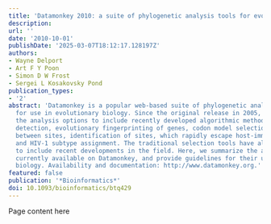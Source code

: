 ```yaml
---
title: 'Datamonkey 2010: a suite of phylogenetic analysis tools for evolutionary biology'
description:
url: ''
date: '2010-10-01'
publishDate: '2025-03-07T18:12:17.128197Z'
authors:
- Wayne Delport
- Art F Y Poon
- Simon D W Frost
- Sergei L Kosakovsky Pond
publication_types:
- '2'
abstract: 'Datamonkey is a popular web-based suite of phylogenetic analysis tools
  for use in evolutionary biology. Since the original release in 2005, we have expanded
  the analysis options to include recently developed algorithmic methods for recombination
  detection, evolutionary fingerprinting of genes, codon model selection, co-evolution
  between sites, identification of sites, which rapidly escape host-immune pressure
  and HIV-1 subtype assignment. The traditional selection tools have also been augmented
  to include recent developments in the field. Here, we summarize the analyses options
  currently available on Datamonkey, and provide guidelines for their use in evolutionary
  biology. Availability and documentation: http://www.datamonkey.org.'
featured: false
publication: '*Bioinformatics*'
doi: 10.1093/bioinformatics/btq429
---
```


Page content here